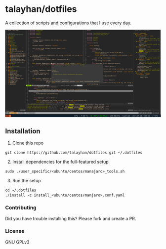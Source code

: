 talayhan/dotfiles 
================

A collection of scripts and configurations that I use every day.

![screenshot](pics/nvim-tmux-ss.png)

Installation
-------

1. Clone this repo
```
git clone https://github.com/talayhan/dotfiles.git ~/.dotfiles
```

2. Install dependencies for the full-featured setup
```
sudo ./user_specific/<ubuntu/centos/manajaro>_tools.sh
```

3. Run the setup
```
cd ~/.dotfiles
./install -c install_<ubuntu/centos/manjaro>.conf.yaml
```

### Contributing
Did you have trouble installing this? Please fork and create a PR.

### License
GNU GPLv3
